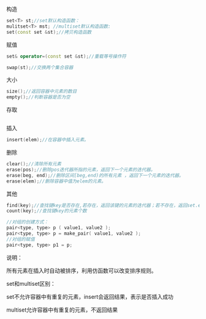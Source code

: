 构造

```c++
set<T> st;//set默认构造函数：
mulitset<T> mst; //multiset默认构造函数: 
set(const set &st);//拷贝构造函数
```

赋值

```c++
set& operator=(const set &st);//重载等号操作符

swap(st);//交换两个集合容器
```

大小

```c++
size();//返回容器中元素的数目
empty();//判断容器是否为空
```

存取

```c++

```

插入

```c++
insert(elem);//在容器中插入元素。
```

删除

```c++
clear();//清除所有元素
erase(pos);//删除pos迭代器所指的元素，返回下一个元素的迭代器。
erase(beg, end);//删除区间[beg,end)的所有元素 ，返回下一个元素的迭代器。
erase(elem);//删除容器中值为elem的元素。
```

其他

```c++
find(key);//查找键key是否存在,若存在，返回该键的元素的迭代器；若不存在，返回set.end();
count(key);//查找键key的元素个数

//对组的创建方式：
pair<type, type> p ( value1, value2 ); 
pair<type, type> p = make_pair( value1, value2 );
//对组的赋值
pair<type, type> p1 = p;
```

说明：

所有元素在插入时自动被排序，利用仿函数可以改变排序规则。

set和multiset区别：

set不允许容器中有重复的元素，insert会返回结果，表示是否插入成功

multiset允许容器中有重复的元素，不返回结果